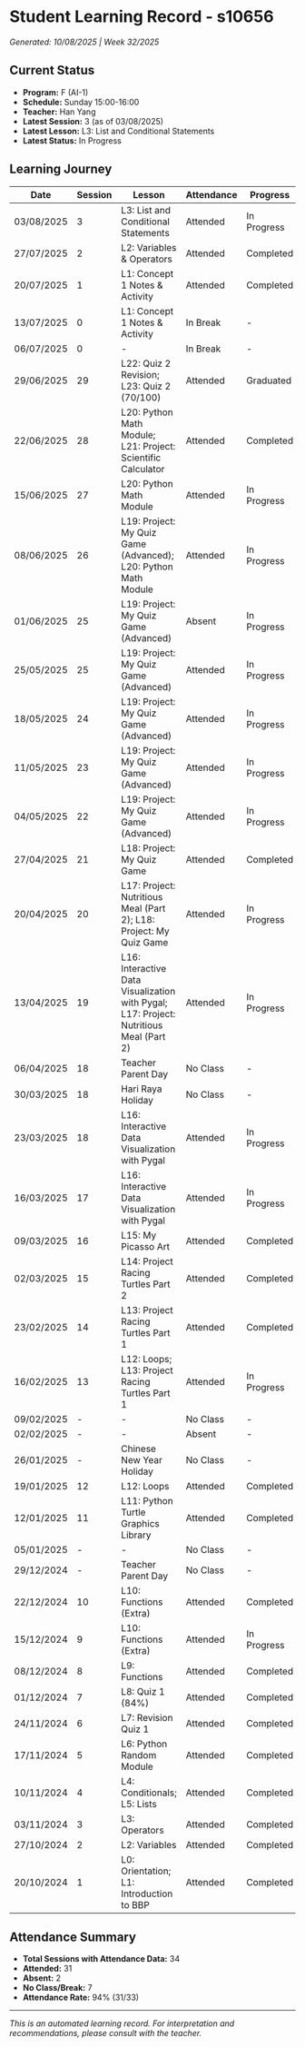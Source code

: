 # Student Learning Record - s10656
*Generated: 10/08/2025 | Week 32/2025*

## Current Status
- **Program:** F (AI-1)
- **Schedule:** Sunday 15:00-16:00
- **Teacher:** Han Yang
- **Latest Session:** 3 (as of 03/08/2025)
- **Latest Lesson:** L3: List and Conditional Statements
- **Latest Status:** In Progress

## Learning Journey
| Date | Session | Lesson | Attendance | Progress |
|------|---------|--------|------------|----------|
| 03/08/2025 | 3 | L3: List and Conditional Statements | Attended | In Progress |
| 27/07/2025 | 2 | L2: Variables & Operators | Attended | Completed |
| 20/07/2025 | 1 | L1: Concept 1 Notes & Activity | Attended | Completed |
| 13/07/2025 | 0 | L1: Concept 1 Notes & Activity | In Break | - |
| 06/07/2025 | 0 | - | In Break | - |
| 29/06/2025 | 29 | L22: Quiz 2 Revision; L23: Quiz 2 (70/100) | Attended | Graduated |
| 22/06/2025 | 28 | L20: Python Math Module; L21: Project: Scientific Calculator | Attended | Completed |
| 15/06/2025 | 27 | L20: Python Math Module | Attended | In Progress |
| 08/06/2025 | 26 | L19: Project: My Quiz Game (Advanced); L20: Python Math Module | Attended | In Progress |
| 01/06/2025 | 25 | L19: Project: My Quiz Game (Advanced) | Absent | In Progress |
| 25/05/2025 | 25 | L19: Project: My Quiz Game (Advanced) | Attended | In Progress |
| 18/05/2025 | 24 | L19: Project: My Quiz Game (Advanced) | Attended | In Progress |
| 11/05/2025 | 23 | L19: Project: My Quiz Game (Advanced) | Attended | In Progress |
| 04/05/2025 | 22 | L19: Project: My Quiz Game (Advanced) | Attended | In Progress |
| 27/04/2025 | 21 | L18: Project: My Quiz Game | Attended | Completed |
| 20/04/2025 | 20 | L17: Project: Nutritious Meal (Part 2); L18: Project: My Quiz Game | Attended | In Progress |
| 13/04/2025 | 19 | L16: Interactive Data Visualization with Pygal; L17: Project: Nutritious Meal (Part 2) | Attended | In Progress |
| 06/04/2025 | 18 | Teacher Parent Day | No Class | - |
| 30/03/2025 | 18 | Hari Raya Holiday | No Class | - |
| 23/03/2025 | 18 | L16: Interactive Data Visualization with Pygal | Attended | In Progress |
| 16/03/2025 | 17 | L16: Interactive Data Visualization with Pygal | Attended | In Progress |
| 09/03/2025 | 16 | L15: My Picasso Art | Attended | Completed |
| 02/03/2025 | 15 | L14: Project Racing Turtles Part 2 | Attended | Completed |
| 23/02/2025 | 14 | L13: Project Racing Turtles Part 1 | Attended | Completed |
| 16/02/2025 | 13 | L12: Loops; L13: Project Racing Turtles Part 1 | Attended | In Progress |
| 09/02/2025 | - | - | No Class | - |
| 02/02/2025 | - | - | Absent | - |
| 26/01/2025 | - | Chinese New Year Holiday | No Class | - |
| 19/01/2025 | 12 | L12: Loops | Attended | Completed |
| 12/01/2025 | 11 | L11: Python Turtle Graphics Library | Attended | Completed |
| 05/01/2025 | - | - | No Class | - |
| 29/12/2024 | - | Teacher Parent Day | No Class | - |
| 22/12/2024 | 10 | L10: Functions (Extra) | Attended | Completed |
| 15/12/2024 | 9 | L10: Functions (Extra) | Attended | In Progress |
| 08/12/2024 | 8 | L9: Functions | Attended | Completed |
| 01/12/2024 | 7 | L8: Quiz 1 (84%) | Attended | Completed |
| 24/11/2024 | 6 | L7: Revision Quiz 1 | Attended | Completed |
| 17/11/2024 | 5 | L6: Python Random Module | Attended | Completed |
| 10/11/2024 | 4 | L4: Conditionals; L5: Lists | Attended | Completed |
| 03/11/2024 | 3 | L3: Operators | Attended | Completed |
| 27/10/2024 | 2 | L2: Variables | Attended | Completed |
| 20/10/2024 | 1 | L0: Orientation; L1: Introduction to BBP | Attended | Completed |

## Attendance Summary
- **Total Sessions with Attendance Data:** 34
- **Attended:** 31
- **Absent:** 2
- **No Class/Break:** 7
- **Attendance Rate:** 94% (31/33)

---
*This is an automated learning record. For interpretation and recommendations, please consult with the teacher.*
